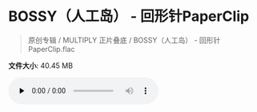 # BOSSY（人工岛） - 回形针PaperClip

> 原创专辑 / MULTIPLY 正片叠底 / BOSSY（人工岛） - 回形针PaperClip.flac

**文件大小**: 40.45 MB

<audio preload="none" controls><source src="https://file.hsyhx.top/archive/原创专辑/MULTIPLY_正片叠底/BOSSY（人工岛） - 回形针PaperClip.flac" type="audio/mpeg">您的浏览器不支持此音频格式</audio>